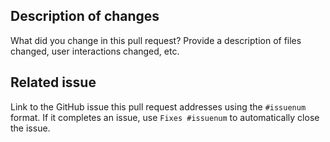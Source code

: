 ## Description of changes
What did you change in this pull request?  Provide a description of files changed, user interactions changed, etc.

## Related issue
Link to the GitHub issue this pull request addresses using the `#issuenum` format.  If it completes an issue, use `Fixes #issuenum` to automatically close the issue.
